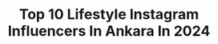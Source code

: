 ---
title: Top 10 Lifestyle Instagram Influencers In Ankara In 2024
description: >-
  Find top lifestyle Instagram influencers in Ankara in 2024. Most popular hashtags: #lifestyle #instagood #instagram #ankara.
platform: Instagram
hits: 58
text_top: Discover the most popular Instagram profiles on inBeat.
text_bottom: Our platform has 58 Instagram influencers like this in Ankara, Turkey for you to connect with.
profiles:
  - username: "selensegmenblog"
    fullname: >-
      Selen Seğmen
    bio: >-
      Makeup | Lifestyle Ankara 📍 PR&İşbirliği icin DM 💌 YENI VIDEO: KADIN&ERKEK PARFUMLERIM❤
    location: "Turkey"
    followers: 21034
    engagement: 327
    commentsToLikes: 0.298225
    id: ck600rq3ae54m0i14elrwjdmx
    verified: false
    hashtags: "#makyajblogger, #blogger, #bloggerturkiye, #cekilisvar"
  - username: "poncikeliz"
    fullname: >-
      Cansu EROL
    bio: >-
      ｍｏｍｙｐｈｏｔｏｂｌｏｇ Influencer l Lifestyle 📍Ankara -Igdır
    location: "Turkey"
    followers: 43161
    engagement: 434
    commentsToLikes: 0.015333
    id: ckap26p3gxlzk0i78ycxsx65a
    verified: false
    hashtags: "#baby, #iyigeceler, #annebebek, #hmkids"
  - username: "esracablogculuk"
    fullname: >-
      Esra Öcal
    bio: >-
      Influencer & Co-founder: @ottohomedesign 📍Ankara Lifestyle | Decoration
    location: "Turkey"
    followers: 133190
    engagement: 144
    commentsToLikes: 0.058947
    id: ck8swxt9oflft0j78fdjnfudq
    verified: false
    hashtags: "#krommobilya, #hintpenceresi, #kitapl, #reelsinstagram"
  - username: "volkannarslan"
    fullname: >-
      Volkan Arslan
    bio: >-
      TRT İstanbul Radyosu Sanatçısı İTÜ Konservatuar Singer, Academician Menajer: @fatihtozlu Radyo - Basın PR; @oykumsezen 👇Yeni single👇
    location: "Turkey"
    followers: 43321
    engagement: 608
    commentsToLikes: 0.055702
    id: ck6u8ffarra0n0j71i8tfk7kg
    verified: true
    hashtags: "#go, #likelike, #liketime, #karadeniz"
  - username: "siilacablog"
    fullname: >-
      🌈 Visual Diary🌈
    bio: >-
      •Visual Diary •Lifestyle •Decoration recipes • ANKARA
    location: "Turkey"
    followers: 9516
    engagement: 237
    commentsToLikes: 0.026331
    id: ck8tc5rifydoh0j78ezpr7rkp
    verified: false
    hashtags: "#decoration, #details, #kahvezamani, #interior"
  - username: "makeuppselin"
    fullname: >-
      Selin
    bio: >-
      İletişim DM 📍Ankara #makeup #lifestyle #blog
    location: "Turkey"
    followers: 20206
    engagement: 248
    commentsToLikes: 0.051189
    id: ck15t9977gyfo0i19dkx9e6yg
    verified: false
    hashtags: "#ruj, #loreal, #ciltbak, #suncream"
  - username: "haticerkaya"
    fullname: >-
      Hatice
    bio: >-
      🍀Her an her yerden, 🌺Her paylaşıma bir söz. ✈️#haticerkaya bakmadan geçme. 🧿Çizim için DM.
    location: "Turkey"
    followers: 78903
    engagement: 108
    commentsToLikes: 0.082003
    id: ckf5lbhb5p0810j23aoosfqdc
    verified: false
    hashtags: "#art, #instaphoto, #ke, #bursa"
  - username: "tugcedemiraallll"
    fullname: >-
      Tugce DEMİRAL
    bio: >-
      Güzellik | Moda | Lifestyle ✉️tuqce21@hotmail.com Bitlis | Ankara
    location: "Turkey"
    followers: 105737
    engagement: 45
    commentsToLikes: 0.018473
    id: ck8tbm7r0w7iy0j783rvzy3g2
    verified: false
    hashtags: "#istanbul, #instagram, #instagood, #nature"
  - username: "pelincukurcaoglu"
    fullname: >-
      Pelin Çukurcaoğlu Gül
    bio: >-
      pelincukurcaoglu@gmail.com TR , Kocaeli "Create memories that last forever" #wanderlust 🛸
    location: "Turkey"
    followers: 58740
    engagement: 141
    commentsToLikes: 0.019161
    id: ck13b2w86tfcu0i19egu9qvvd
    verified: false
    hashtags: "#traveladdict, #travel, #noel, #france"
  - username: "burcununkitaplari"
    fullname: >-
      Burcugül Durmaz ( kitapsever)
    bio: >-
      Keyfime göre kitabımı okur , filmimi , dizimi izler, oyunumu oynarım. Tanıtım veya reklam sayfası değildir.
    location: "Turkey"
    followers: 17120
    engagement: 489
    commentsToLikes: 0.035604
    id: ck5c87bqu8x0i0i11c79babku
    verified: false
    hashtags: "#bookworm, #kitapo, #kitapyorumu, #tavsiye"
---